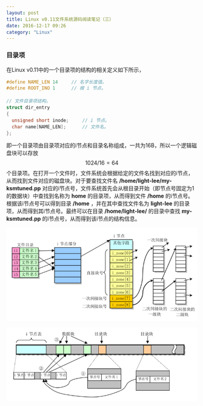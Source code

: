 ```yaml
---
layout: post
title: Linux v0.11文件系统源码阅读笔记（三）
date: 2016-12-17 09:26
category: "Linux"
---
```


### 目录项
在Linux v0.11中的一个目录项的结构的相关定义如下所示，

```c
#define NAME_LEN 14		// 名字长度值。
#define ROOT_INO 1		// 根 i 节点。

// 文件目录项结构。
struct dir_entry
{
  unsigned short inode;		// i 节点。
  char name[NAME_LEN];		// 文件名。
};
```

即一个目录项由目录项对应的i节点和目录名称组成，一共为16B，所以一个逻辑磁盘块可以存放 $$ 1024 / 16 = 64 $$ 个目录项。在打开一个文件时，文件系统会根据给定的文件名找到对应的i节点，从而找到文件对应的磁盘块。对于要查找文件名 **/home/light-lee/my-ksmtuned.pp** 对应的i节点号，文件系统首先会从根目录开始（即节点号固定为1的数据块）中查找到名称为 **home** 的目录项，从而得到文件 **/home** 的i节点号。根据该i节点号可以得到目录 **/home** ，并在其中查找文件名为 **light-lee** 的目录项，从而得到其i节点号。最终可以在目录 **/home/light-lee/** 的目录中查找 **my-ksmtuned.pp** 的i节点号，从而得到该i节点的结构信息。

![get_file](/images/Linux-v0.11-fs/get_file.png)

![get_file2](/images/Linux-v0.11-fs/get_file2.png)